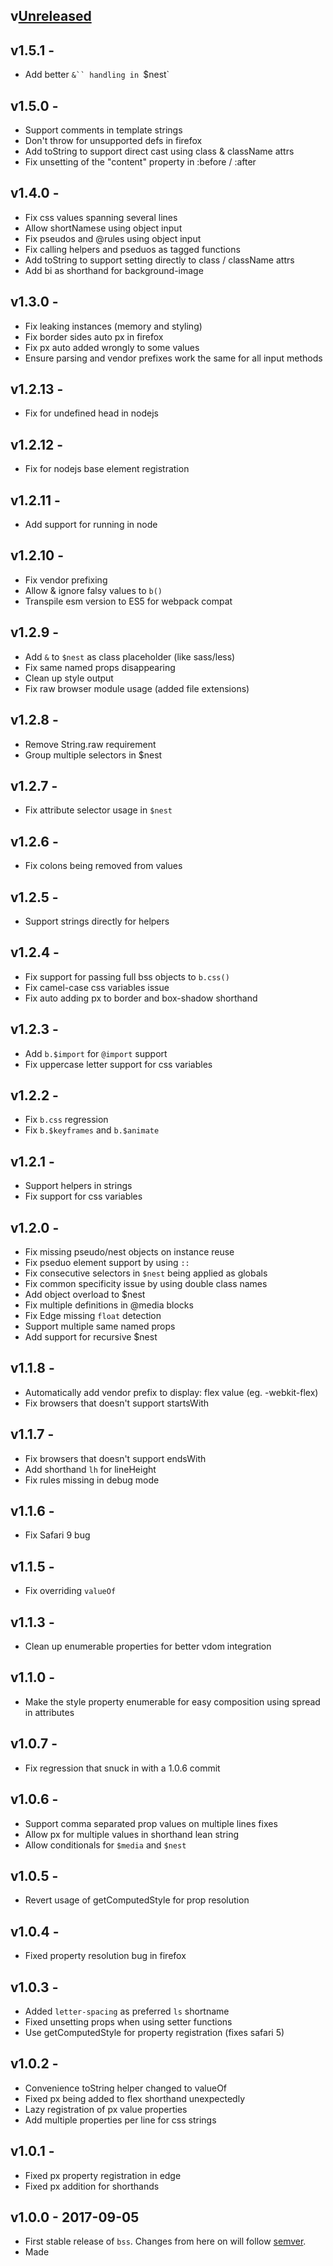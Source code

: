 ## v[Unreleased]

## v1.5.1 -
- Add better `&`` handling in `$nest`

## v1.5.0 -
- Support comments in template strings
- Don't throw for unsupported defs in firefox
- Add toString to support direct cast using class & className attrs
- Fix unsetting of the "content" property in :before / :after

## v1.4.0 -
- Fix css values spanning several lines
- Allow shortNamese using object input
- Fix pseudos and @rules using object input
- Fix calling helpers and pseduos as tagged functions
- Add toString to support setting directly to class / className attrs
- Add bi as shorthand for background-image 

## v1.3.0 -
- Fix leaking instances (memory and styling)
- Fix border sides auto px in firefox 
- Fix px auto added wrongly to some values
- Ensure parsing and vendor prefixes work the same for all input methods

## v1.2.13 -
- Fix for undefined head in nodejs

## v1.2.12 -
- Fix for nodejs base element registration

## v1.2.11 -
- Add support for running in node

## v1.2.10 -
- Fix vendor prefixing
- Allow & ignore falsy values to `b()`
- Transpile esm version to ES5 for webpack compat

## v1.2.9 -
- Add `&` to `$nest` as class placeholder (like sass/less)
- Fix same named props disappearing
- Clean up style output
- Fix raw browser module usage (added file extensions)

## v1.2.8 -
- Remove String.raw requirement
- Group multiple selectors in $nest

## v1.2.7 -
- Fix attribute selector usage in `$nest`

## v1.2.6 -
- Fix colons being removed from values

## v1.2.5 -
- Support strings directly for helpers

## v1.2.4 -
- Fix support for passing full bss objects to `b.css()`
- Fix camel-case css variables issue
- Fix auto adding px to border and box-shadow shorthand

## v1.2.3 -
- Add `b.$import` for `@import` support
- Fix uppercase letter support for css variables

## v1.2.2 -
- Fix `b.css` regression
- Fix `b.$keyframes` and `b.$animate` 

## v1.2.1 -
- Support helpers in strings
- Fix support for css variables

## v1.2.0 -
- Fix missing pseudo/nest objects on instance reuse
- Fix pseduo element support by using `::`
- Fix consecutive selectors in `$nest` being applied as globals
- Fix common specificity issue by using double class names
- Add object overload to $nest
- Fix multiple definitions in @media blocks
- Fix Edge missing `float` detection
- Support multiple same named props
- Add support for recursive $nest

## v1.1.8 -
- Automatically add vendor prefix to display: flex value (eg. -webkit-flex)
- Fix browsers that doesn't support startsWith

## v1.1.7 -
- Fix browsers that doesn't support endsWith
- Add shorthand `lh` for lineHeight
- Fix rules missing in debug mode

## v1.1.6 -
- Fix Safari 9 bug

## v1.1.5 -
- Fix overriding `valueOf`

## v1.1.3 -
- Clean up enumerable properties for better vdom integration

## v1.1.0 - 
- Make the style property enumerable for easy composition using spread in attributes

## v1.0.7 -
- Fix regression that snuck in with a 1.0.6 commit

## v1.0.6 -
- Support comma separated prop values on multiple lines fixes
- Allow px for multiple values in shorthand lean string
- Allow conditionals for `$media` and `$nest`

## v1.0.5 -
- Revert usage of getComputedStyle for prop resolution

## v1.0.4 -
- Fixed property resolution bug in firefox

## v1.0.3 - 
- Added `letter-spacing` as preferred `ls` shortname
- Fixed unsetting props when using setter functions
- Use getComputedStyle for property registration (fixes safari 5)

## v1.0.2 - 
- Convenience toString helper changed to valueOf
- Fixed px being added to flex shorthand unexpectedly
- Lazy registration of px value properties
- Add multiple properties per line for css strings

## v1.0.1 - 
- Fixed px property registration in edge
- Fixed px addition for shorthands

## v1.0.0 - 2017-09-05
- First stable release of `bss`. Changes from here on will follow [semver](http://semver.org/).
- Made 

[Unreleased]: https://github.com/porsager/bss/compare/v1.0.0...HEAD
